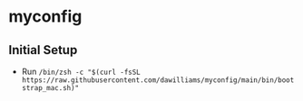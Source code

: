 # myconfig

## Initial Setup

- Run `/bin/zsh -c "$(curl -fsSL https://raw.githubusercontent.com/dawilliams/myconfig/main/bin/bootstrap_mac.sh)"`
